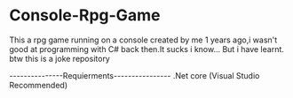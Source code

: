 # Console-Rpg-Game
This a rpg game running on a console created by me 1 years ago,i wasn't good at programming with C# back then.It sucks i know...
But i have learnt.
btw this is a joke repository 

---------------Requierments----------------
.Net core (Visual Studio Recommended)
